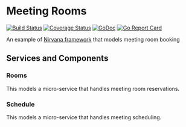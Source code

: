 # Meeting Rooms

[![Build Status](https://travis-ci.org/caicloud/nirvana_example_meeting_rooms.svg?branch=master)](https://travis-ci.org/caicloud/nirvana_example_meeting_rooms)
[![Coverage Status](https://coveralls.io/repos/github/caicloud/nirvana_example_meeting_rooms/badge.svg?branch=master)](https://coveralls.io/github/caicloud/nirvana_example_meeting_rooms?branch=master)
[![GoDoc](http://godoc.org/github.com/caicloud/nirvana_example_meeting_rooms?status.svg)](http://godoc.org/github.com/caicloud/nirvana_example_meeting_rooms)
[![Go Report Card](https://goreportcard.com/badge/github.com/caicloud/nirvana_example_meeting_rooms)](https://goreportcard.com/report/github.com/caicloud/nirvana_example_meeting_rooms)

An example of [Nirvana framework](https://github.com/caicloud/nirvana) that models meeting room booking

## Services and Components

### Rooms

This models a micro-service that handles meeting room reservations. 

### Schedule

This models a micro-service that handles meeting scheduling.
